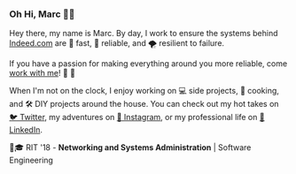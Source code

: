 ### Oh Hi, Marc 👋😉

Hey there, my name is Marc. By day, I work to ensure the systems behind [Indeed.com](www.indeed.com) are 🏃 fast, 💪 reliable, and 🌪️ resilient to failure.

If you have a passion for making everything around you more reliable, come [work with me](https://www.indeed.jobs/available-jobs/?sr=site+reliability+engineer&lc=)! 💼 🤝

When I'm not on the clock, I enjoy working on 💻 side projects, 🥘 cooking, and 🛠️ DIY projects around the house. You can check out my hot takes on [🐦 Twitter](twitter.com/mbillow), my adventures on [📸 Instagram](instagram.com/mbillow), or my professional life on [💼 LinkedIn](www.linkedin.com/in/mbillow).

🐯🎓 RIT '18 - **Networking and Systems Administration** | Software Engineering
